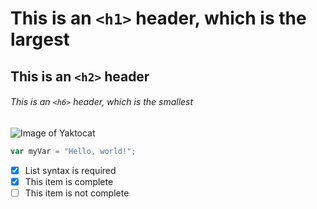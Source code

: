 # This is an `<h1>` header, which is the largest

## This is an `<h2>` header

###### This is an `<h6>` header, which is the smallest
![Image of Yaktocat](https://octodex.github.com/images/yaktocat.png)

``` javascript
var myVar = "Hello, world!";
```


- [x] List syntax is required
- [x] This item is complete
- [ ] This item is not complete
